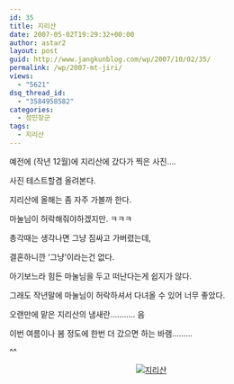 ```yaml
---
id: 35
title: 지리산
date: 2007-05-02T19:29:32+00:00
author: astar2
layout: post
guid: http://www.jangkunblog.com/wp/2007/10/02/35/
permalink: /wp/2007-mt-jiri/
views:
  - "5621"
dsq_thread_id:
  - "3584958582"
categories:
  - 성민장군
tags:
  - 지리산
---
```

예전에 (작년 12월)에 지리산에 갔다가 찍은 사진&#8230;.
  
사진 테스트할겸 올려본다.

지리산에 올해는 좀 자주 가볼까 한다.
  
마눌님이 허락해줘야하겠지만. ㅋㅋㅋ

총각때는 생각나면 그냥 짐싸고 가버렸는데,
  
결혼하니깐 &#8216;그냥&#8217;이라는건 없다.

아기보느라 힘든 마눌님을 두고 떠난다는게 쉽지가 않다.
  
그래도 작년말에 마눌님이 허락하셔서 다녀올 수 있어 너무 좋았다.
  
오랜만에 맡은 지리산의 냄새란&#8230;&#8230;&#8230;.. 음

이번 여름이나 봄 정도에 한번 더 갔으면 하는 바램&#8230;&#8230;&#8230;

^^

<p style="text-align:center;">
  <a href="http://www.jangkunblog.com/wp/wp-content/uploads/2007/10/20061215_02.jpg" title="지리산"><img src="http://www.jangkunblog.com/wp/wp-content/uploads/2007/10/20061215_02.jpg" alt="지리산" /></a>
</p>